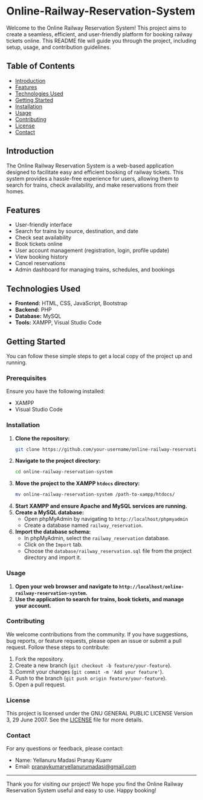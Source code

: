 # Online-Railway-Reservation-System

Welcome to the Online Railway Reservation System! This project aims to create a seamless, efficient, and user-friendly platform for booking railway tickets online. This README file will guide you through the project, including setup, usage, and contribution guidelines.

## Table of Contents

- [Introduction](#introduction)
- [Features](#features)
- [Technologies Used](#technologies-used)
- [Getting Started](#getting-started)
- [Installation](#installation)
- [Usage](#usage)
- [Contributing](#contributing)
- [License](#license)
- [Contact](#contact)

## Introduction

The Online Railway Reservation System is a web-based application designed to facilitate easy and efficient booking of railway tickets. This system provides a hassle-free experience for users, allowing them to search for trains, check availability, and make reservations from their homes.

## Features

- User-friendly interface
- Search for trains by source, destination, and date
- Check seat availability
- Book tickets online
- User account management (registration, login, profile update)
- View booking history
- Cancel reservations
- Admin dashboard for managing trains, schedules, and bookings

## Technologies Used

- **Frontend:** HTML, CSS, JavaScript, Bootstrap
- **Backend:** PHP
- **Database:** MySQL
- **Tools:** XAMPP, Visual Studio Code

## Getting Started

You can follow these simple steps to get a local copy of the project up and running.

### Prerequisites

Ensure you have the following installed:

- XAMPP
- Visual Studio Code

### Installation

1. **Clone the repository:**
   ```bash
   git clone https://github.com/your-username/online-railway-reservation-system.git
   ```
2. **Navigate to the project directory:**
   ```bash
   cd online-railway-reservation-system
   ```
3. **Move the project to the XAMPP `htdocs` directory:**
   ```bash
   mv online-railway-reservation-system /path-to-xampp/htdocs/
   ```
4. **Start XAMPP and ensure Apache and MySQL services are running.**
5. **Create a MySQL database:**
   - Open phpMyAdmin by navigating to `http://localhost/phpmyadmin`
   - Create a database named `railway_reservation`.
6. **Import the database schema:**
   - In phpMyAdmin, select the `railway_reservation` database.
   - Click on the `Import` tab.
   - Choose the `database/railway_reservation.sql` file from the project directory and import it.

### Usage

1. **Open your web browser and navigate to `http://localhost/online-railway-reservation-system`.**
2. **Use the application to search for trains, book tickets, and manage your account.**

### Contributing

We welcome contributions from the community. If you have suggestions, bug reports, or feature requests, please open an issue or submit a pull request. Follow these steps to contribute:

1. Fork the repository.
2. Create a new branch (`git checkout -b feature/your-feature`).
3. Commit your changes (`git commit -m 'Add your feature'`).
4. Push to the branch (`git push origin feature/your-feature`).
5. Open a pull request.

### License

This project is licensed under the GNU GENERAL PUBLIC LICENSE Version 3, 29 June 2007. See the [LICENSE](LICENSE) file for more details.

### Contact

For any questions or feedback, please contact:

- Name: Yellanuru Madasi Pranay Kuamr
- Email: pranaykumaryellanurumadasi@gmail.com

---

Thank you for visiting our project! We hope you find the Online Railway Reservation System useful and easy to use. Happy booking!
